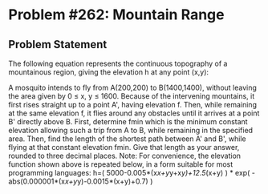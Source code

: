 # Problem #262: Mountain Range 

## Problem Statement 

The following equation represents the continuous topography of a mountainous region, giving the elevation h at any point (x,y):


A mosquito intends to fly from A(200,200) to B(1400,1400), without leaving the area given by 0 ≤ x, y ≤ 1600.
Because of the intervening mountains, it first rises straight up to a point A', having elevation f. Then, while remaining at the same elevation f, it flies around any obstacles until it arrives at a point B' directly above B.
First, determine fmin which is the minimum constant elevation allowing such a trip from A to B, while remaining in the specified area.
Then, find the length of the shortest path between A' and B', while flying at that constant elevation fmin.
Give that length as your answer, rounded to three decimal places.
Note: For convenience, the elevation function shown above is repeated below, in a form suitable for most programming languages:
h=( 5000-0.005*(x*x+y*y+x*y)+12.5*(x+y) ) * exp( -abs(0.000001*(x*x+y*y)-0.0015*(x+y)+0.7) )
